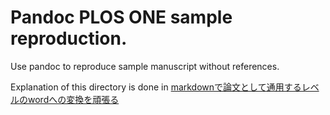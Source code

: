 # Pandoc PLOS ONE sample reproduction. 

Use pandoc to reproduce sample manuscript without references.
  
Explanation of this directory is done in 
[markdownで論文として通用するレベルのwordへの変換を頑張る](https://akitoshiblogsite.com/pandoc-markdown-word-paper/)

